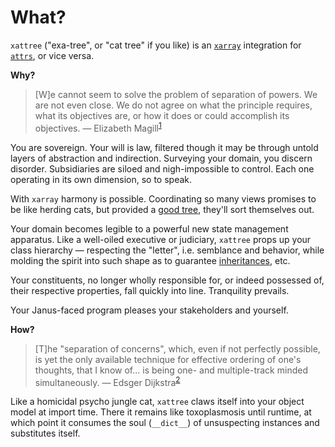 # What?

`xattree` ("exa-tree", or "cat tree" if you like) is an [`xarray`](https://xarray.dev/) integration for [`attrs`](https://www.attrs.org/en/stable/), or vice versa.

**Why?**

> [W]e cannot seem to solve the problem of separation of powers. We are not even close. We do not agree on what the principle requires, what its objectives are, or how it does or could accomplish its objectives. &mdash; Elizabeth Magill<sup>[1]</sup>

You are sovereign. Your will is law, filtered though it may be through untold layers of abstraction and indirection. Surveying your domain, you discern disorder. Subsidiaries are siloed and nigh-impossible to control. Each one operating in its own dimension, so to speak.

With `xarray` harmony is possible. Coordinating so many views promises to be like herding cats, but provided a [good tree](https://docs.xarray.dev/en/stable/generated/xarray.DataTree.html), they'll sort themselves out.

Your domain becomes legible to a powerful new state management apparatus. Like a well-oiled executive or judiciary, `xattree` props up your class hierarchy &mdash; respecting the "letter", i.e. semblance and behavior, while molding the spirit into such shape as to guarantee [inheritances](https://docs.xarray.dev/en/stable/user-guide/hierarchical-data.html#alignment-and-coordinate-inheritance), etc.

Your constituents, no longer wholly responsible for, or indeed possessed of, their respective properties, fall quickly into line. Tranquility prevails.

Your Janus-faced program pleases your stakeholders and yourself.

**How?**

> [T]he "separation of concerns", which, even if not perfectly possible, is yet the only available technique for effective ordering of one's thoughts, that I know of... is being one- and multiple-track minded simultaneously. &mdash; Edsger Dijkstra<sup>[2]</sup>

Like a homicidal psycho jungle cat, `xattree` claws itself into your object model at import time. There it remains like toxoplasmosis until runtime, at which point it consumes the soul (`__dict__`) of unsuspecting instances and substitutes itself.


[1]: https://papers.ssrn.com/sol3/papers.cfm?abstract_id=224797

[2]: https://www.cs.utexas.edu/~EWD/transcriptions/EWD04xx/EWD447.html